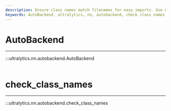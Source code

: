 ```yaml
---
description: Ensure class names match filenames for easy imports. Use AutoBackend to automatically rename and refactor model files.
keywords: AutoBackend, ultralytics, nn, autobackend, check class names, neural network
---
```


# AutoBackend
---
:::ultralytics.nn.autobackend.AutoBackend
<br><br>

# check_class_names
---
:::ultralytics.nn.autobackend.check_class_names
<br><br>
